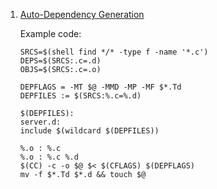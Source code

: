  1. [Auto-Dependency Generation][1]
 
    Example code:
 
    ```
    SRCS=$(shell find */* -type f -name '*.c')
    DEPS=$(SRCS:.c=.d)
    OBJS=$(SRCS:.c=.o)
    
    DEPFLAGS = -MT $@ -MMD -MP -MF $*.Td
    DEPFILES := $(SRCS:%.c=%.d)
    
    $(DEPFILES):
    server.d:
    include $(wildcard $(DEPFILES))
    
    %.o : %.c
    %.o : %.c %.d
    $(CC) -c -o $@ $< $(CFLAGS) $(DEPFLAGS)
    mv -f $*.Td $*.d && touch $@
    ```
 
[1]: http://make.mad-scientist.net/papers/advanced-auto-dependency-generation/#include
